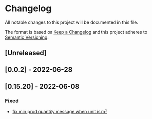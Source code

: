 # Changelog

All notable changes to this project will be documented in this file.

The format is based on [Keep a Changelog](http://keepachangelog.com/en/1.0.0/)
and this project adheres to [Semantic Versioning](http://semver.org/spec/v2.0.0.html).

## [Unreleased]

## [0.0.2] - 2022-06-28

## [0.15.20] - 2022-06-08

### Fixed
- [fix min prod quantity message when unit is m²](https://github.com/beightone/balaroti.store-theme/pull/91)
